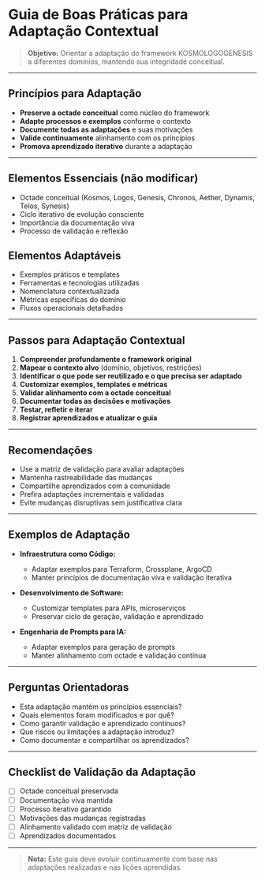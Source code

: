 # Guia de Boas Práticas para Adaptação Contextual

> **Objetivo:** Orientar a adaptação do framework KOSMOLOGOGENESIS a diferentes domínios, mantendo sua integridade conceitual.

---

## Princípios para Adaptação
- **Preserve a octade conceitual** como núcleo do framework
- **Adapte processos e exemplos** conforme o contexto
- **Documente todas as adaptações** e suas motivações
- **Valide continuamente** alinhamento com os princípios
- **Promova aprendizado iterativo** durante a adaptação

---

## Elementos Essenciais (não modificar)
- Octade conceitual (Kosmos, Logos, Genesis, Chronos, Aether, Dynamis, Telos, Synesis)
- Ciclo iterativo de evolução consciente
- Importância da documentação viva
- Processo de validação e reflexão

## Elementos Adaptáveis
- Exemplos práticos e templates
- Ferramentas e tecnologias utilizadas
- Nomenclatura contextualizada
- Métricas específicas do domínio
- Fluxos operacionais detalhados

---

## Passos para Adaptação Contextual

1. **Compreender profundamente o framework original**
2. **Mapear o contexto alvo** (domínio, objetivos, restrições)
3. **Identificar o que pode ser reutilizado e o que precisa ser adaptado**
4. **Customizar exemplos, templates e métricas**
5. **Validar alinhamento com a octade conceitual**
6. **Documentar todas as decisões e motivações**
7. **Testar, refletir e iterar**
8. **Registrar aprendizados e atualizar o guia**

---

## Recomendações
- Use a matriz de validação para avaliar adaptações
- Mantenha rastreabilidade das mudanças
- Compartilhe aprendizados com a comunidade
- Prefira adaptações incrementais e validadas
- Evite mudanças disruptivas sem justificativa clara

---

## Exemplos de Adaptação

- **Infraestrutura como Código:**
  - Adaptar exemplos para Terraform, Crossplane, ArgoCD
  - Manter princípios de documentação viva e validação iterativa

- **Desenvolvimento de Software:**
  - Customizar templates para APIs, microserviços
  - Preservar ciclo de geração, validação e aprendizado

- **Engenharia de Prompts para IA:**
  - Adaptar exemplos para geração de prompts
  - Manter alinhamento com octade e validação contínua

---

## Perguntas Orientadoras
- Esta adaptação mantém os princípios essenciais?
- Quais elementos foram modificados e por quê?
- Como garantir validação e aprendizado contínuos?
- Que riscos ou limitações a adaptação introduz?
- Como documentar e compartilhar os aprendizados?

---

## Checklist de Validação da Adaptação
- [ ] Octade conceitual preservada
- [ ] Documentação viva mantida
- [ ] Processo iterativo garantido
- [ ] Motivações das mudanças registradas
- [ ] Alinhamento validado com matriz de validação
- [ ] Aprendizados documentados

---

> **Nota:** Este guia deve evoluir continuamente com base nas adaptações realizadas e nas lições aprendidas.
